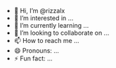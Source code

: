 - 👋 Hi, I’m @rizzalx
- 👀 I’m interested in ...
- 🌱 I’m currently learning ...
- 💞️ I’m looking to collaborate on ...
- 📫 How to reach me ...
- 😄 Pronouns: ...
- ⚡ Fun fact: ...

<!---
rizzalx/rizzalx is a ✨ special ✨ repository because its `README.md` (this file) appears on your GitHub profile.
You can click the Preview link to take a look at your changes.
--->
